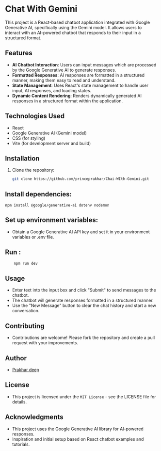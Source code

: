 # Chat With Gemini

This project is a React-based chatbot application integrated with Google Generative AI, specifically using the Gemini model. It allows users to interact with an AI-powered chatbot that responds to their input in a structured format.

## Features

- **AI Chatbot Interaction**: Users can input messages which are processed by the Google Generative AI to generate responses.
- **Formatted Responses**: AI responses are formatted in a structured manner, making them easy to read and understand.
- **State Management**: Uses React's state management to handle user input, AI responses, and loading states.
- **Dynamic Content Rendering**: Renders dynamically generated AI responses in a structured format within the application.

## Technologies Used

- React
- Google Generative AI (Gemini model)
- CSS (for styling)
- Vite (for development server and build)

## Installation

1. Clone the repository:

   ```bash
   git clone https://github.com/princeprakhar/Chai-WIth-Gemini.git
## Install dependencies: 
    npm install @google/generative-ai dotenv nodemon
## Set up environment variables:

- Obtain a Google Generative AI API key and set it in your environment variables or .env file.

## Run :
```bash
    npm run dev
```
## Usage
- Enter text into the input box and click "Submit" to send messages to the chatbot.
- The chatbot will generate responses formatted in a structured manner.
- Use the "New Message" button to clear the chat history and start a new conversation.


## Contributing
- Contributions are welcome! Please fork the repository and create a pull request with your improvements.

## Author
- [Prakhar deep](https://github.com/princeprakhar)
## License
- This project is licensed under the `MIT License` - see the LICENSE file for details.

## Acknowledgments
- This project uses the Google Generative AI library for AI-powered responses.
- Inspiration and initial setup based on React chatbot examples and tutorials.
